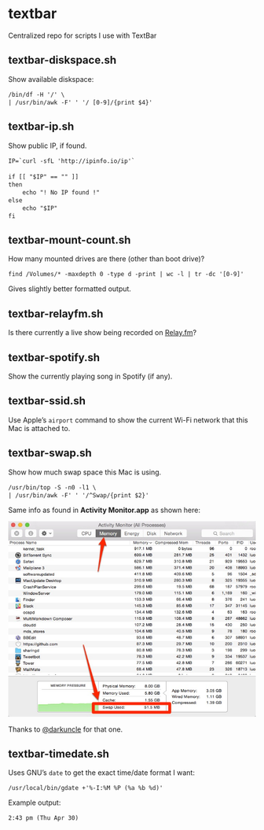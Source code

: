 # textbar
Centralized repo for scripts I use with TextBar

## textbar-diskspace.sh

Show available diskspace:

	/bin/df -H '/' \
	| /usr/bin/awk -F' ' '/ [0-9]/{print $4}'


## textbar-ip.sh

Show public IP, if found.

	IP=`curl -sfL 'http://ipinfo.io/ip'`

	if [[ "$IP" == "" ]]
	then
		echo "! No IP found !"
	else
		echo "$IP"
	fi


## textbar-mount-count.sh

How many mounted drives are there (other than boot drive)?

	find /Volumes/* -maxdepth 0 -type d -print | wc -l | tr -dc '[0-9]'

Gives slightly better formatted output.

## textbar-relayfm.sh

Is there currently a live show being recorded on [Relay.fm](http://www.relay.fm/live)?

## textbar-spotify.sh

Show the currently playing song in Spotify (if any).

## textbar-ssid.sh

Use Apple’s `airport` command to show the current Wi-Fi network that this Mac is attached to.

## textbar-swap.sh

Show how much swap space this Mac is using.

	/usr/bin/top -S -n0 -l1 \
	| /usr/bin/awk -F' ' '/^Swap/{print $2}'

Same info as found in **Activity Monitor.app** as shown here:

![](images/swap-used.jpg)

Thanks to [@darkuncle](https://twitter.com/darkuncle/status/593513107940454400) for that one.

## textbar-timedate.sh

Uses GNU’s `date` to get the exact time/date format I want:

	/usr/local/bin/gdate +'%-I:%M %P (%a %b %d)'

Example output:

	2:43 pm (Thu Apr 30)

